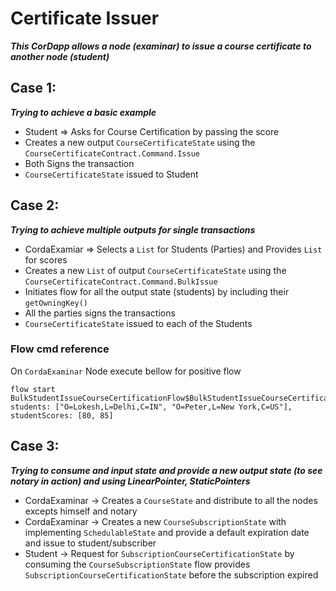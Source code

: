 # Certificate Issuer

***This CorDapp allows a node (examinar) to issue a course certificate to another node (student)***

## Case 1:

***Trying to achieve a basic example*** 

* Student => Asks for Course Certification by passing the score
* Creates a new output `CourseCertificateState` using the `CourseCertificateContract.Command.Issue`
* Both Signs the transaction
* `CourseCertificateState` issued to Student

## Case 2:

***Trying to achieve multiple outputs for single transactions*** 

* CordaExamiar => Selects a `List` for Students (Parties) and Provides `List` for scores
* Creates a new `List` of output `CourseCertificateState` using the `CourseCertificateContract.Command.BulkIssue`
* Initiates flow for all the output state (students) by including their `getOwningKey()`
* All the parties signs the transactions
* `CourseCertificateState` issued to each of the Students

### Flow cmd reference
On `CordaExaminar` Node execute bellow for positive flow
```shell
flow start BulkStudentIssueCourseCertificationFlow$BulkStudentIssueCourseCertificationFlowInitiator students: ["O=Lokesh,L=Delhi,C=IN", "O=Peter,L=New York,C=US"], studentScores: [80, 85]
```

## Case 3:

***Trying to consume and input state and provide a new output state (to see notary in action) and using LinearPointer, StaticPointers***

* CordaExaminar -> Creates a `CourseState` and distribute to all the nodes excepts himself and notary
* CordaExaminar -> Creates a new `CourseSubscriptionState` with implementing `SchedulableState` and provide a default expiration date and issue to student/subscriber
* Student -> Request for `SubscriptionCourseCertificationState` by consuming the `CourseSubscriptionState` flow provides `SubscriptionCourseCertificationState` before the subscription expired


